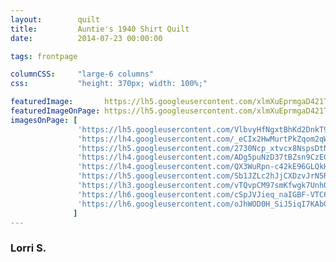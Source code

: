 ```yaml
---
layout:        quilt
title:         Auntie's 1940 Shirt Quilt
date:          2014-07-23 00:00:00

tags: frontpage

columnCSS:     "large-6 columns"
css:           "height: 370px; width: 100%;"

featuredImage:       https://lh5.googleusercontent.com/xlmXuEprmgaD421TZo6i5xyKYHUNIfqAFvP9yYpUBws=w470
featuredImageOnPage: https://lh5.googleusercontent.com/xlmXuEprmgaD421TZo6i5xyKYHUNIfqAFvP9yYpUBws=w1000
imagesOnPage: [
               'https://lh5.googleusercontent.com/VlbvyHfNgxtBhKd2DnkT9JiLUzqo5K2ypJI6ZEZQmd0=w303',
               'https://lh4.googleusercontent.com/_eCIx2HwMurtPkZqom2qWxTh_NCN9n6ggla8IAOccVo=w303',
               'https://lh5.googleusercontent.com/2730Ncp_xtvcx8NspsDtNDAcbw9Mvri0NZghLsXwNDw=w303',
               'https://lh4.googleusercontent.com/ADg5puNzD37tBZsn9CzEC1bhI7uCNvdAXAQXJCMv0Ow=w303',
               'https://lh4.googleusercontent.com/QX3WuRpn-c42kE96GLQkHWZ61nDOQD-UGrCGXkLRb5M=w303',
               'https://lh5.googleusercontent.com/Sb1JZLc2hJjCXDzvJrN5RPkCTblTG_BfJjUbBhUKEr4=w303',
               'https://lh3.googleusercontent.com/vTQvpCM97smKfwgk7Unh03JAAQhK-jwu4XiEaW1cv3Y=w303',
               'https://lh6.googleusercontent.com/cSpJVJieq_naIGBF-VTC6O58Ct1u1usmdueWD4hF3b0=w303',
               'https://lh6.googleusercontent.com/oJhWOD0H_SiJ5iqI7KAbG9xQGCXtCo11bNNCmHTXKZs=w303'
              ]
---
```


### Lorri S.

